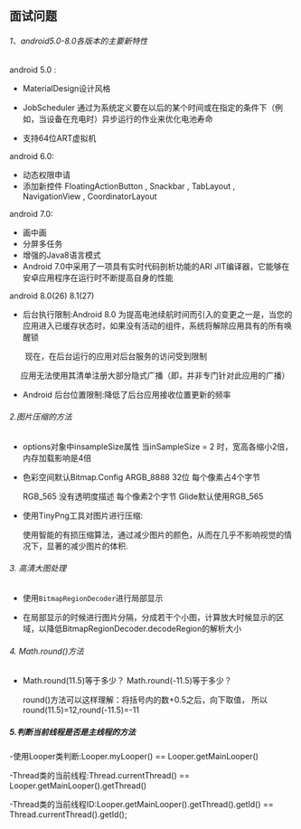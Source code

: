 ## 面试问题

###### 1、android5.0-8.0各版本的主要新特性

android 5.0 :

- MaterialDesign设计风格

- JobScheduler 通过为系统定义要在以后的某个时间或在指定的条件下（例如，当设备在充电时）异步运行的作业来优化电池寿命

- 支持64位ART虚拟机

android 6.0:

- 动态权限申请
- 添加新控件 FloatingActionButton , Snackbar , TabLayout , NavigationView , CoordinatorLayout

android 7.0:

- 画中画
- 分屏多任务
- 增强的Java8语言模式
- Android 7.0中采用了一项具有实时代码剖析功能的ARI JIT编译器，它能够在安卓应用程序在运行时不断提高自身的性能

android 8.0(26)  8.1(27)

- 后台执行限制:Android 8.0 为提高电池续航时间而引入的变更之一是，当您的应用进入已缓存状态时，如果没有活动的组件，系统将解除应用具有的所有唤醒锁

       现在，在后台运行的应用对后台服务的访问受到限制

      应用无法使用其清单注册大部分隐式广播（即，并非专门针对此应用的广播）

- Android 后台位置限制:降低了后台应用接收位置更新的频率

###### 2.图片压缩的方法

- options对象中insampleSize属性 当inSampleSize = 2 时，宽高各缩小2倍，内存加载影响是4倍

- 色彩空间默认Bitmap.Config ARGB_8888 32位 每个像素占4个字节 
  
  RGB_565 没有透明度描述 每个像素2个字节 Glide默认使用RGB_565

- 使用TinyPng工具对图片进行压缩:
  
  使用智能的有损压缩算法，通过减少图片的颜色，从而在几乎不影响视觉的情况下，显著的减少图片的体积.
  
###### 3. 高清大图处理

- 使用`BitmapRegionDecoder`进行局部显示

- 在局部显示的时候进行图片分隔，分成若干个小图，计算放大时候显示的区域，以降低BitmapRegionDecoder.decodeRegion的解析大小

###### 4. Math.round()方法

- Math.round(11.5)等于多少？ Math.round(-11.5)等于多少？

  round()方法可以这样理解：将括号内的数+0.5之后，向下取值，
  所以round(11.5)=12,round(-11.5)=-11

##### 5.判断当前线程是否是主线程的方法

-使用Looper类判断:Looper.myLooper() == Looper.getMainLooper()

-Thread类的当前线程:Thread.currentThread() == Looper.getMainLooper().getThread()

-Thread类的当前线程ID:Looper.getMainLooper().getThread().getId() == Thread.currentThread().getId();  


